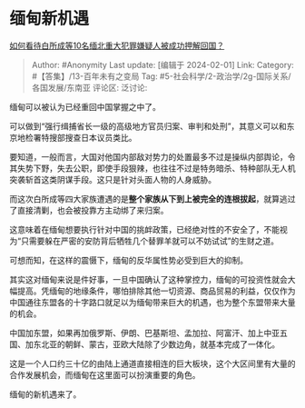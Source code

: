 # 缅甸新机遇
[如何看待白所成等10名缅北重大犯罪嫌疑人被成功押解回国？](https://www.zhihu.com/question/642060420/answer/3382511261)

> Author: #Anonymity
> Last update: [编辑于 2024-02-01]
> Link:
> Category: #【答集】/13-百年未有之变局
> Tag: #5-社会科学/2-政治学/2g-国际关系/各国发展/东南亚
> 评论区:
> 泛讨论:

缅甸可以被认为已经重回中国掌握之中了。

可以做到“强行缉捕省长一级的高级地方官员归案、审判和处刑”，其意义可以和东京地检署特搜部搜查日本议员类比。

要知道，一般而言，大国对他国内部敌对势力的处置最多不过是操纵内部舆论，令其失势下野，失去公职，即使手段狠辣，也往往不过是特务暗杀、特种部队无人机突袭斩首这类阴谋手段。这只是针对头面人物的人身威胁。

而这次白所成等四大家族遭遇的是**整个家族从下到上被完全的连根拔起**，就算逃过了直接清剿，也会被投靠方主动绑了来归案。

这意味着在缅甸想要执行针对中国的挑衅政策，已经绝对性的不安全了，不能视为“只需要躲在严密的安防背后牺牲几个替罪羊就可以不妨试试”的生财之道。

可想而知，在这样的震慑下，缅甸的反华属性势必受到巨大的抑制。

其实这对缅甸来说是件好事，一旦中国确认了这种掌控力，缅甸的可投资性就会大幅提高。凭缅甸的地缘条件，哪怕排除其他一切资源、商品贸易的利益，仅仅作为中国通往东盟各的十字路口就足以为缅甸带来巨大的机遇，也为整个东盟带来大量的机会。

中国加东盟，如果再加俄罗斯、伊朗、巴基斯坦、孟加拉、阿富汗、加上中亚五国、加东北亚的朝鲜、蒙古，亚欧大陆除了少数边角，就基本完成了一体化。

这是一个人口约三十亿的由陆上通道直接相连的巨大板块，这个大区间里有大量的合作发展机会，而缅甸在这里面可以扮演重要的角色。

缅甸的新机遇来了。
